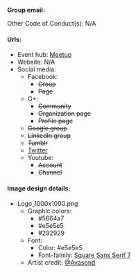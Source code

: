 **Group email:** 

Other Code of Conduct(s): N/A

#### Urls:
  - Event hub: [Meetup](https://www.meetup.com/OKCPHP/)
  - Website: N/A
  - Social media:
    - Facebook:
      - ~~Group~~
      - ~~Page~~
    - G+:
      - ~~Community~~
      - ~~Organization page~~
      - ~~Profile page~~
    - ~~Google group~~
    - ~~LinkedIn group~~
    - ~~Tumblr~~
    - [Twitter](https://twitter.com/OklahomaPHP)
    - Youtube:
      - ~~Account~~
      - ~~Channel~~

#### Image design details:
- Logo_1000x1000.png
  - Graphic colors:
    - #5664a7
    - #e5e5e5
    - #292929
  - Font:
    - Color: #e5e5e5
    - Font-family: [Square Sans Serif 7](http://www.dafont.com/square-sans-serif-7.font)
  - Artist credit: [@Avasond](https://twitter.com/avasond)
